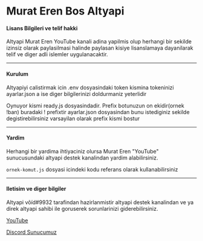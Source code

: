 # Murat Eren Bos Altyapi

#### Lisans Bilgileri ve telif hakki
Altyapi Murat Eren YouTube kanali adina yapilmis olup herhangi bir sekilde izinsiz olarak paylasilmasi halinde paylasan kisiye lisanslamaya dayanilarak telif ve diger adli islemler uygulanacaktir.

---
#### Kurulum
Altyapiyi calistirmak icin .env dosyasindaki token kismina tokeninizi ayarlar.json a ise diger bilgilerinizi doldurmaniz yeterlidir

Oynuyor kismi ready.js dosyasindadir.
   Prefix botunuzun on ekidir(ornek !ban) buradaki ! prefixtir ayarlar.json dosyasindan bunu istediginiz sekilde degistirebilirsiniz varsayilan olarak prefix kismi bostur

---

#### Yardim

Herhangi bir yardima ihtiyaciniz olursa Murat Eren "YouTube" sunucusundaki altyapi destek kanalindan yardim alabilirsiniz.

   ```ornek-komut.js``` dosyasi icindeki kodu referans olarak kullanabilirsiniz
   
---

#### Iletisim ve diger bilgiler
Altyapi võíd#9932 tarafindan hazirlanmistir altyapi destek kanalindan ve ya direk altyapi sahibi ile goruserek sorunlarinizi giderebilirsiniz.

[YouTube](https://youtube.com/c/MuratEren "Murat Eren") 

[Discord Sunucumuz](https://discord.gg/dPSK3BxrbD) 
